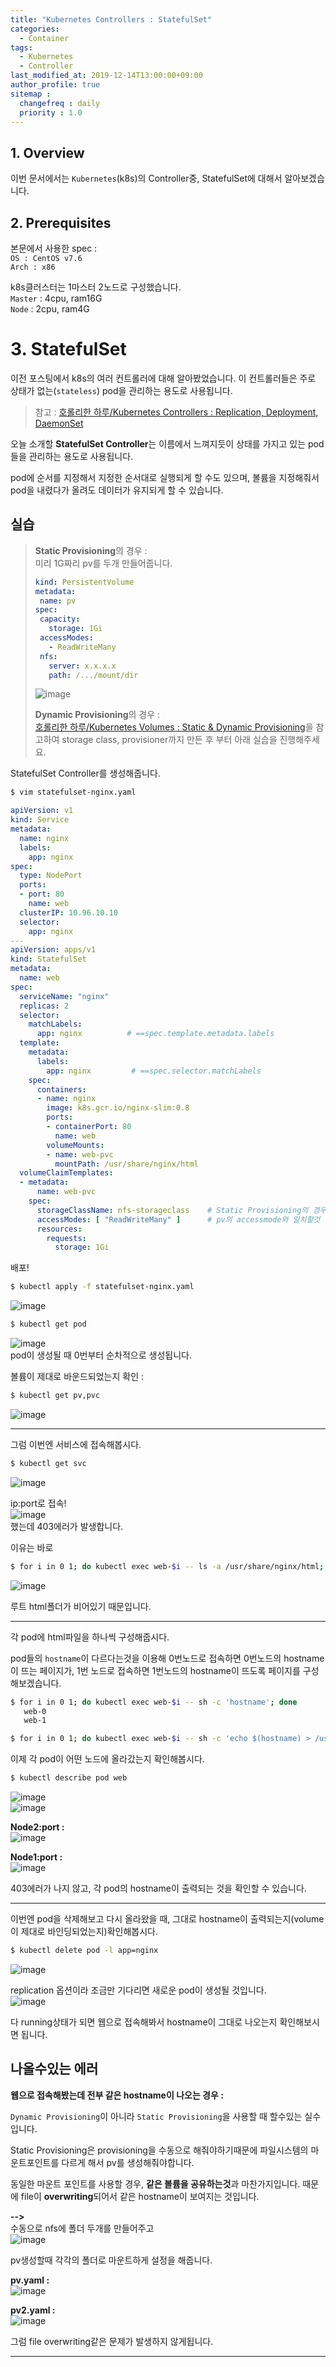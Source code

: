 ```yaml
---
title: "Kubernetes Controllers : StatefulSet"
categories: 
  - Container
tags:
  - Kubernetes
  - Controller
last_modified_at: 2019-12-14T13:00:00+09:00
author_profile: true
sitemap :
  changefreq : daily
  priority : 1.0
---
```


## 1. Overview
이번 문서에서는 `Kubernetes`(k8s)의 Controller중, StatefulSet에 대해서 알아보겠습니다.   

## 2. Prerequisites

본문에서 사용한 spec :  
`OS : CentOS v7.6`  
`Arch : x86`  

k8s클러스터는 1마스터 2노드로 구성했습니다.  
`Master` : 4cpu, ram16G  
`Node` : 2cpu, ram4G  

# 3. StatefulSet
이전 포스팅에서 k8s의 여러 컨트롤러에 대해 알아봤었습니다. 이 컨트롤러들은 주로 상태가 없는(`stateless`) pod을 관리하는 용도로 사용됩니다.  
> 참고 : [호롤리한 하루/Kubernetes Controllers : Replication, Deployment, DaemonSet](https://gruuuuu.github.io/container/k8s-controllers/)


오늘 소개할 **StatefulSet Controller**는 이름에서 느껴지듯이 상태를 가지고 있는 pod들을 관리하는 용도로 사용됩니다.  

pod에 순서를 지정해서 지정한 순서대로 실행되게 할 수도 있으며, 볼륨을 지정해줘서 pod을 내렸다가 올려도 데이터가 유지되게 할 수 있습니다.  

## 실습

> **Static Provisioning**의 경우 :  
>미리 1G짜리 pv를 두개 만들어줍니다.  
>~~~yaml
>kind: PersistentVolume
>metadata:
>  name: pv
>spec:
>  capacity:
>    storage: 1Gi
>  accessModes:
>    - ReadWriteMany
>  nfs:
>    server: x.x.x.x
>    path: /.../mount/dir
>~~~
>![image](https://user-images.githubusercontent.com/15958325/70845527-1f289300-1e93-11ea-89dd-73b201a27779.png)  
>
>**Dynamic Provisioning**의 경우 :  
>[호롤리한 하루/Kubernetes Volumes : Static & Dynamic Provisioning](https://gruuuuu.github.io/container/k8s-volume/#%EC%8B%A4%EC%8A%B5--dynamic-provisioning-with-nfs)을 참고하여 storage class, provisioner까지 만든 후 부터 아래 실습을 진행해주세요.  

StatefulSet Controller를 생성해줍니다.  
~~~sh
$ vim statefulset-nginx.yaml
~~~

~~~yaml
apiVersion: v1
kind: Service
metadata:
  name: nginx
  labels:
    app: nginx
spec:
  type: NodePort
  ports:
  - port: 80
    name: web
  clusterIP: 10.96.10.10
  selector:
    app: nginx
---
apiVersion: apps/v1
kind: StatefulSet
metadata:
  name: web
spec:
  serviceName: "nginx"
  replicas: 2
  selector:
    matchLabels:
      app: nginx          # ==spec.template.metadata.labels
  template:
    metadata:
      labels:
        app: nginx         # ==spec.selector.matchLabels
    spec:
      containers:
      - name: nginx
        image: k8s.gcr.io/nginx-slim:0.8
        ports:
        - containerPort: 80
          name: web
        volumeMounts:
        - name: web-pvc
          mountPath: /usr/share/nginx/html
  volumeClaimTemplates:
  - metadata:
      name: web-pvc
    spec:
      storageClassName: nfs-storageclass    # Static Provisioning의 경우에는 주석처리!
      accessModes: [ "ReadWriteMany" ]      # pv의 accessmode와 일치할것
      resources:
        requests:
          storage: 1Gi
~~~

배포!  
~~~sh
$ kubectl apply -f statefulset-nginx.yaml
~~~
![image](https://user-images.githubusercontent.com/15958325/70845644-8dba2080-1e94-11ea-8174-3b303f79d2ca.png)  

~~~sh
$ kubectl get pod
~~~
![image](https://user-images.githubusercontent.com/15958325/70845651-a0ccf080-1e94-11ea-9444-c7692b802763.png)  
pod이 생성될 때 0번부터 순차적으로 생성됩니다.  

볼륨이 제대로 바운드되었는지 확인 :  
~~~sh
$ kubectl get pv,pvc
~~~
![image](https://user-images.githubusercontent.com/15958325/70845684-e7224f80-1e94-11ea-90ca-f992d96ede0c.png)  

----
그럼 이번엔 서비스에 접속해봅시다.  
~~~sh
$ kubectl get svc
~~~
![image](https://user-images.githubusercontent.com/15958325/70845697-0620e180-1e95-11ea-9680-48969675d826.png)

ip:port로 접속!  
![image](https://user-images.githubusercontent.com/15958325/70845721-4718f600-1e95-11ea-8a87-784ba406881d.png)  
했는데 403에러가 발생합니다.  

이유는 바로 
~~~sh
$ for i in 0 1; do kubectl exec web-$i -- ls -a /usr/share/nginx/html; done
~~~
![image](https://user-images.githubusercontent.com/15958325/70845736-6ca5ff80-1e95-11ea-9582-5761663fcdc1.png)  

루트 html폴더가 비어있기 때문입니다.  

----
각 pod에 html파일을 하나씩 구성해줍시다.  

pod들의 `hostname`이 다르다는것을 이용해 0번노드로 접속하면 0번노드의 hostname이 뜨는 페이지가, 1번 노드로 접속하면 1번노드의 hostname이 뜨도록 페이지를 구성해보겠습니다.  

~~~sh
$ for i in 0 1; do kubectl exec web-$i -- sh -c 'hostname'; done
   web-0
   web-1

$ for i in 0 1; do kubectl exec web-$i -- sh -c 'echo $(hostname) > /usr/share/nginx/html/index.html'; done
~~~

이제 각 pod이 어떤 노드에 올라갔는지 확인해봅시다.  
~~~sh
$ kubectl describe pod web
~~~
![image](https://user-images.githubusercontent.com/15958325/70845973-11294100-1e98-11ea-8844-8f8149851a4b.png)  
![image](https://user-images.githubusercontent.com/15958325/70845976-138b9b00-1e98-11ea-8d13-d39c19347e17.png)  

**Node2:port :**  
![image](https://user-images.githubusercontent.com/15958325/70846007-6e24f700-1e98-11ea-9aeb-a80eda5fc82a.png)

**Node1:port :**   
![image](https://user-images.githubusercontent.com/15958325/70846017-8bf25c00-1e98-11ea-96df-8e235b56d799.png)

403에러가 나지 않고, 각 pod의 hostname이 출력되는 것을 확인할 수 있습니다.  

----
이번엔 pod을 삭제해보고 다시 올라왔을 때, 그대로 hostname이 출력되는지(volume이 제대로 바인딩되었는지)확인해봅시다.  

~~~sh 
$ kubectl delete pod -l app=nginx
~~~
![image](https://user-images.githubusercontent.com/15958325/70846069-f3a8a700-1e98-11ea-833d-69a78786b526.png)  

replication 옵션이라 조금만 기다리면 새로운 pod이 생성될 것입니다.  
![image](https://user-images.githubusercontent.com/15958325/70846076-07540d80-1e99-11ea-94ed-1065312d2ff9.png)  

다 running상태가 되면 웹으로 접속해봐서 hostname이 그대로 나오는지 확인해보시면 됩니다.  

## 나올수있는 에러
**웹으로 접속해봤는데 전부 같은 hostname이 나오는 경우 :**  

`Dynamic Provisioning`이 아니라 `Static Provisioning`을 사용할 때 할수있는 실수입니다.  

Static Provisioning은 provisioning을 수동으로 해줘야하기때문에 파일시스템의 마운트포인트를 다르게 해서 pv를 생성해줘야합니다.  

동일한 마운트 포인트를 사용할 경우, **같은 볼륨을 공유하는것**과 마찬가지입니다. 때문에 file이 **overwriting**되어서 같은 hostname이 보여지는 것입니다.  

**-->**  
수동으로 nfs에 폴더 두개를 만들어주고  
![image](https://user-images.githubusercontent.com/15958325/70846232-99a8e100-1e9a-11ea-9b7e-3d4fbeb4ccaf.png)  

pv생성할때 각각의 폴더로 마운트하게 설정을 해줍니다.  

**pv.yaml :**  
![image](https://user-images.githubusercontent.com/15958325/70846236-b9400980-1e9a-11ea-8e9b-512cd2b3ad39.png)  

**pv2.yaml :**  
![image](https://user-images.githubusercontent.com/15958325/70846243-cf4dca00-1e9a-11ea-8edd-1be30ad42de0.png)   

그럼 file overwriting같은 문제가 발생하지 않게됩니다.  

----